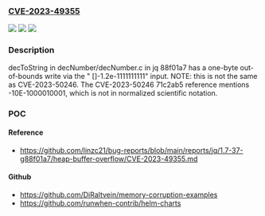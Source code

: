 ### [CVE-2023-49355](https://cve.mitre.org/cgi-bin/cvename.cgi?name=CVE-2023-49355)
![](https://img.shields.io/static/v1?label=Product&message=n%2Fa&color=blue)
![](https://img.shields.io/static/v1?label=Version&message=n%2Fa&color=blue)
![](https://img.shields.io/static/v1?label=Vulnerability&message=n%2Fa&color=brighgreen)

### Description

decToString in decNumber/decNumber.c in jq 88f01a7 has a one-byte out-of-bounds write via the " []-1.2e-1111111111" input. NOTE: this is not the same as CVE-2023-50246. The CVE-2023-50246 71c2ab5 reference mentions -10E-1000010001, which is not in normalized scientific notation.

### POC

#### Reference
- https://github.com/linzc21/bug-reports/blob/main/reports/jq/1.7-37-g88f01a7/heap-buffer-overflow/CVE-2023-49355.md

#### Github
- https://github.com/DiRaltvein/memory-corruption-examples
- https://github.com/runwhen-contrib/helm-charts


